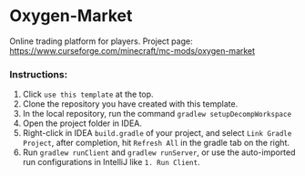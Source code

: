 # Oxygen-Market
Online trading platform for players.
Project page: https://www.curseforge.com/minecraft/mc-mods/oxygen-market

### Instructions:

1. Click `use this template` at the top.
2. Clone the repository you have created with this template.
3. In the local repository, run the command `gradlew setupDecompWorkspace`
4. Open the project folder in IDEA.
5. Right-click in IDEA `build.gradle` of your project, and select `Link Gradle Project`, after completion, hit `Refresh All` in the gradle tab on the right.
6. Run `gradlew runClient` and `gradlew runServer`, or use the auto-imported run configurations in IntelliJ like `1. Run Client`.
